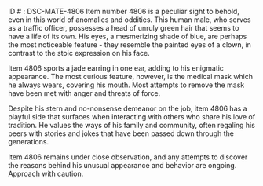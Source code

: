 ID # : DSC-MATE-4806
Item number 4806 is a peculiar sight to behold, even in this world of anomalies and oddities. This human male, who serves as a traffic officer, possesses a head of unruly green hair that seems to have a life of its own. His eyes, a mesmerizing shade of blue, are perhaps the most noticeable feature - they resemble the painted eyes of a clown, in contrast to the stoic expression on his face.

Item 4806 sports a jade earring in one ear, adding to his enigmatic appearance. The most curious feature, however, is the medical mask which he always wears, covering his mouth. Most attempts to remove the mask have been met with anger and threats of force.

Despite his stern and no-nonsense demeanor on the job, item 4806 has a playful side that surfaces when interacting with others who share his love of tradition. He values the ways of his family and community, often regaling his peers with stories and jokes that have been passed down through the generations.

Item 4806 remains under close observation, and any attempts to discover the reasons behind his unusual appearance and behavior are ongoing. Approach with caution.